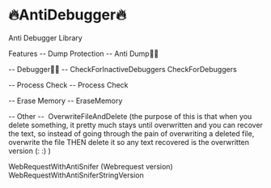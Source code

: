 # 🔥AntiDebugger🔥
Anti Debugger Library

Features
-- Dump Protection --
Anti Dump🧑‍💻

-- Debugger👮‍♀️ --
CheckForInactiveDebuggers
CheckForDebuggers

-- Process Check --
Process Check

-- Erase Memory --
EraseMemory

-- Other -- 
OverwriteFileAndDelete (the purpose of this is that when you delete something, it pretty much stays until overwritten and you can recover the text, so instead of going through the pain of overwriting a deleted file, overwrite the file THEN delete it so any text recovered is the overwritten version (: :) )

WebRequestWithAntiSnifer (Webrequest version)
WebRequestWithAntiSniferStringVersion

